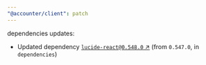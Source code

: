 ```yaml
---
"@accounter/client": patch
---
```

dependencies updates:
  - Updated dependency [`lucide-react@0.548.0` ↗︎](https://www.npmjs.com/package/lucide-react/v/0.548.0) (from `0.547.0`, in `dependencies`)
